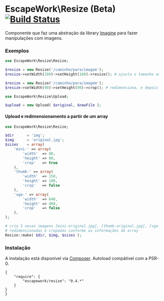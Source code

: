 # EscapeWork\Resize (Beta) [![Build Status](https://secure.travis-ci.org/EscapeWork/Resize.png)](http://travis-ci.org/EscapeWork/Resize)

Componente que faz uma abstração da library [Imagine](https://github.com/avalanche123/Imagine) para fazer manipulações com imagens.

### Exemplos 

```php
use EscapeWork\Resize\Resize;

$resize = new Resize('/caminho/para/imagem');
$resize->setWidth(200)->setHeight(100)->resize(); # ajusta o tamanho automáticamente, mantendo no máximo 200px de largura e/ou 100px de altura

$resize = new Resize('/caminho/para/imagem');
$resize->setWidth(90)->setHeight(90)->crop(); # redimensiona, e depois cropa exatamente 90x90, podendo cortar algumas partes da imagem
```

```php
use EscapeWork\Resize\Upload;

$upload = new Upload( $original, $newFile );
```

#### Upload e redimensionamento a partir de um array 

```php
use EscapeWork\Resize\Resize;

$dir      = 'img';
$img      = 'original.jpg';
$sizes    = array(
    'mini-' => array(
        'width'  => 80, 
        'height' => 80, 
        'crop'   => true
    ), 
    'thumb-' => array(
        'width'  => 150, 
        'height' => 100, 
        'crop'   => false
    ), 
    'vga-' => array(
        'width'  => 640, 
        'height' => 480, 
        'crop'   => false
    ), 
);

# cria 3 novas imagens [mini-original.jpg], [thumb-original.jpg], [vga-original.jpg], 
# redimensionadas e cropadas conforme as informações do array 
Resize::make( $dir, $img, $sizes );
```

### Instalação 

A instalação está disponível via [Composer](https://packagist.org/packages/escapework/resize). Autoload compátivel com a PSR-0.

```
{
    "require": {
        "escapework/resize": "0.4.*"
    }
}
}